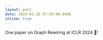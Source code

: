 ```yaml
---
layout: post
date: 2024-01-26 07:59:00-0400
inline: true
---
```


One paper on Graph Rewiring at ICLR 2024 🤩!